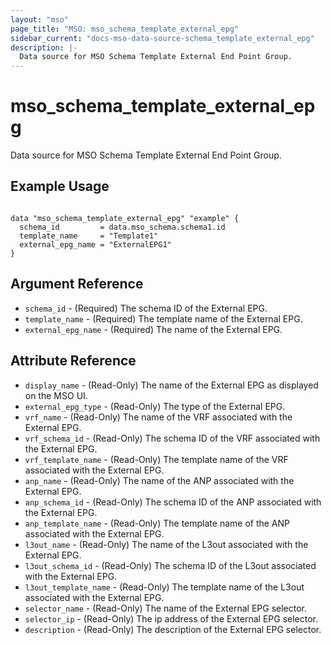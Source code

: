 ```yaml
---
layout: "mso"
page_title: "MSO: mso_schema_template_external_epg"
sidebar_current: "docs-mso-data-source-schema_template_external_epg"
description: |-
  Data source for MSO Schema Template External End Point Group.
---
```


# mso_schema_template_external_epg #

Data source for MSO Schema Template External End Point Group.

## Example Usage ##

```hcl

data "mso_schema_template_external_epg" "example" {
  schema_id         = data.mso_schema.schema1.id
  template_name     = "Template1"
  external_epg_name = "ExternalEPG1"
}

```

## Argument Reference ##

* `schema_id` - (Required) The schema ID of the External EPG.
* `template_name` - (Required) The template name of the External EPG.
* `external_epg_name` - (Required) The name of the External EPG.

## Attribute Reference ##

* `display_name` - (Read-Only) The name of the External EPG as displayed on the MSO UI.
* `external_epg_type` - (Read-Only) The type of the External EPG.
* `vrf_name` - (Read-Only) The name of the VRF associated with the External EPG.
* `vrf_schema_id` - (Read-Only) The schema ID of the VRF associated with the External EPG.
* `vrf_template_name` - (Read-Only) The template name of the VRF associated with the External EPG.
* `anp_name` - (Read-Only) The name of the ANP associated with the External EPG.
* `anp_schema_id` - (Read-Only) The schema ID of the ANP associated with the External EPG.
* `anp_template_name` - (Read-Only) The template name of the ANP associated with the External EPG.
* `l3out_name` - (Read-Only) The name of the L3out associated with the External EPG.
* `l3out_schema_id` - (Read-Only) The schema ID of the L3out associated with the External EPG.
* `l3out_template_name` - (Read-Only) The template name of the L3out associated with the External EPG.
* `selector_name` - (Read-Only) The name of the External EPG selector.
* `selector_ip` - (Read-Only) The ip address of the External EPG selector.
* `description` - (Read-Only) The description of the External EPG selector.
